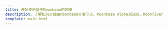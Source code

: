 ```yaml
---
title: 开始使用基于Moonbeam的网络
description: 了解如何开始在Moonbeam开发节点、Moonbase Alpha测试网、Moonriver或Moonbeam上进行开发。
template: main.html
---
```


<div class='subsection-wrapper'></div>